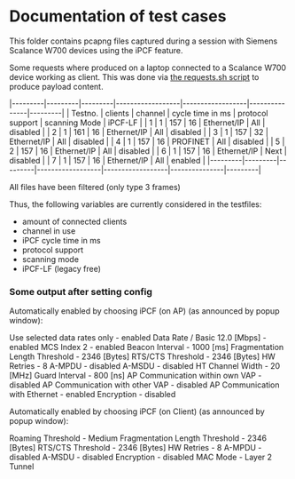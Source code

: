 # Documentation of test cases

This folder contains pcapng files captured during a session with Siemens Scalance W700 devices using the iPCF feature.

Some requests where produced on a laptop connected to a Scalance W700 device working as client. This was done via [the requests.sh script](../requests.sh) to produce payload content.

|---------|---------|---------|------------------|------------------|---------------|---------|
| Testno. | clients | channel | cycle time in ms | protocol support | scanning Mode | iPCF-LF |
| 1 | 1 | 157 | 16 | Ethernet/IP | All | disabled |
| 2 | 1 | 161 | 16 | Ethernet/IP | All | disabled |
| 3 | 1 | 157 | 32 | Ethernet/IP | All | disabled |
| 4 | 1 | 157 | 16 | PROFINET | All | disabled |
| 5 | 2 | 157 | 16 | Ethernet/IP | All | disabled |
| 6 | 1 | 157 | 16 | Ethernet/IP | Next | disabled |
| 7 | 1 | 157 | 16 | Ethernet/IP | All | enabled |
|---------|---------|---------|------------------|------------------|---------------|---------|

All files have been filtered (only type 3 frames)

Thus, the following variables are currently considered in the testfiles:
* amount of connected clients
* channel in use
* iPCF cycle time in ms
* protocol support
* scanning mode
* iPCF-LF (legacy free)

### Some output after setting config

Automatically enabled by choosing iPCF (on AP) (as announced by popup window):

Use selected data rates only - enabled
Data Rate / Basic 12.0 [Mbps] - enabled
MCS Index 2 - enabled
Beacon Interval - 1000 [ms]
Fragmentation Length Threshold - 2346 [Bytes]
RTS/CTS Threshold - 2346 [Bytes]
HW Retries - 8
A-MPDU - disabled
A-MSDU - disabled
HT Channel Width - 20 [MHz]
Guard Interval - 800 [ns]
AP Communication within own VAP - disabled
AP Communication with other VAP - disabled
AP Communication with Ethernet - enabled
Encryption - disabled


Automatically enabled by choosing iPCF (on Client) (as announced by popup window):

Roaming Threshold - Medium
Fragmentation Length Threshold - 2346 [Bytes]
RTS/CTS Threshold - 2346 [Bytes]
HW Retries - 8
A-MPDU - disabled
A-MSDU - disabled
Encryption - disabled
MAC Mode - Layer 2 Tunnel
